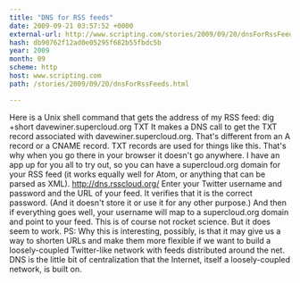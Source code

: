 ```yaml
---
title: "DNS for RSS feeds"
date: 2009-09-21 03:57:52 +0000
external-url: http://www.scripting.com/stories/2009/09/20/dnsForRssFeeds.html
hash: db90762f12ad0e05295f682b55fbdc5b
year: 2009
month: 09
scheme: http
host: www.scripting.com
path: /stories/2009/09/20/dnsForRssFeeds.html

---
```


Here is a Unix shell command that gets the address of my RSS feed: dig +short davewiner.supercloud.org TXT
It makes a DNS call to get the TXT record associated with davewiner.supercloud.org. That's different from an A record or a CNAME record. TXT records are used for things like this. That's why when you go there in your browser it doesn't go anywhere. 
I have an app up for you all to try out, so you can have a supercloud.org domain for your RSS feed (it works equally well for Atom, or anything that can be parsed as XML).
http://dns.rsscloud.org/
Enter your Twitter username and password and the URL of your feed. It verifies that it is the correct password. (And it doesn't store it or use it for any other purpose.) And then if everything goes well, your username will map to a supercloud.org domain and point to your feed.
This is of course not rocket science.
But it does seem to work. 
PS: Why this is interesting, possibly, is that it may give us a way to shorten URLs and make them more flexible if we want to build a loosely-coupled Twitter-like network with feeds distributed around the net. DNS is the little bit of centralization that the Internet, itself a loosely-coupled network, is built on.
